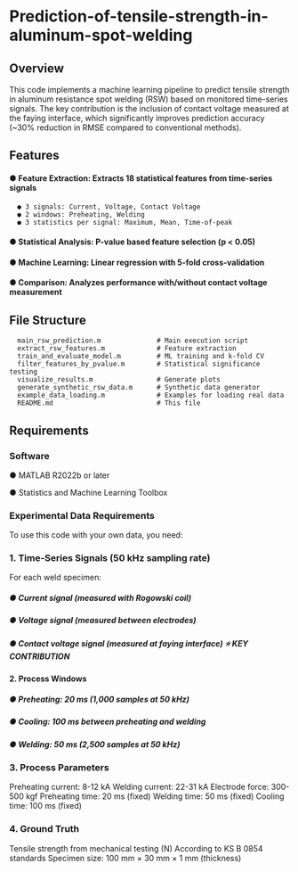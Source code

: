 # Prediction-of-tensile-strength-in-aluminum-spot-welding

## **Overview**
This code implements a machine learning pipeline to predict tensile strength in aluminum resistance spot welding (RSW) based on monitored time-series signals. The key contribution is the inclusion of contact voltage measured at the faying interface, which significantly improves prediction accuracy (~30% reduction in RMSE compared to conventional methods).


## **Features**

#### **● Feature Extraction:** Extracts 18 statistical features from time-series signals

      ● 3 signals: Current, Voltage, Contact Voltage
      ● 2 windows: Preheating, Welding
      ● 3 statistics per signal: Maximum, Mean, Time-of-peak


#### **● Statistical Analysis:** P-value based feature selection (p < 0.05)

#### **● Machine Learning:** Linear regression with 5-fold cross-validation

#### **● Comparison:** Analyzes performance with/without contact voltage measurement

## **File Structure**
      main_rsw_prediction.m              # Main execution script
      extract_rsw_features.m             # Feature extraction
      train_and_evaluate_model.m         # ML training and k-fold CV
      filter_features_by_pvalue.m        # Statistical significance testing
      visualize_results.m                # Generate plots
      generate_synthetic_rsw_data.m      # Synthetic data generator
      example_data_loading.m             # Examples for loading real data
      README.md                          # This file

## **Requirements**
### **Software**

● MATLAB R2022b or later

● Statistics and Machine Learning Toolbox

### **Experimental Data Requirements**
To use this code with your own data, you need:
### **1. Time-Series Signals (50 kHz sampling rate)**
For each weld specimen:

##### __● Current signal__ (measured with Rogowski coil)

##### __● Voltage signal__ (measured between electrodes)

##### __● Contact voltage signal__ (measured at faying interface) ⭐ KEY CONTRIBUTION

**2. Process Windows**

##### __● Preheating:__ 20 ms (1,000 samples at 50 kHz)

##### __● Cooling:__ 100 ms between preheating and welding

##### __● Welding:__ 50 ms (2,500 samples at 50 kHz)

### **3. Process Parameters**

Preheating current: 8-12 kA
Welding current: 22-31 kA
Electrode force: 300-500 kgf
Preheating time: 20 ms (fixed)
Welding time: 50 ms (fixed)
Cooling time: 100 ms (fixed)

### **4. Ground Truth**

Tensile strength from mechanical testing (N)
According to KS B 0854 standards
Specimen size: 100 mm × 30 mm × 1 mm (thickness)
